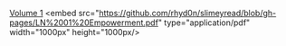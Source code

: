 [Volume 1](https://github.com/rhyd0n/slimeyread/blob/gh-pages/LN%2001%20Empowerment.pdf)
<embed src="https://github.com/rhyd0n/slimeyread/blob/gh-pages/LN%2001%20Empowerment.pdf" type="application/pdf" width="1000px" height="1000px/>


